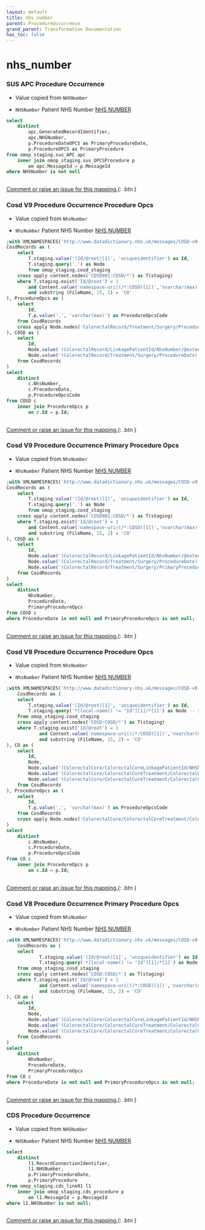 ```yaml
---
layout: default
title: nhs_number
parent: ProcedureOccurrence
grand_parent: Transformation Documentation
has_toc: false
---
```

# nhs_number
### SUS APC Procedure Occurrence
* Value copied from `NHSNumber`

* `NHSNumber` Patient NHS Number [NHS NUMBER](https://www.datadictionary.nhs.uk/data_elements/nhs_number.html)

```sql
select
	distinct
		apc.GeneratedRecordIdentifier,
		apc.NHSNumber,
		p.ProcedureDateOPCS as PrimaryProcedureDate,
		p.ProcedureOPCS as PrimaryProcedure
from omop_staging.sus_APC apc
	inner join omop_staging.sus_OPCSProcedure p
		on apc.MessageId = p.MessageId
where NHSNumber is not null
	
```


[Comment or raise an issue for this mapping.](https://github.com/answerdigital/oxford-omop-data-mapper/issues/new?title=OMOP%20ProcedureOccurrence%20table%20nhs_number%20field%20SUS%20APC%20Procedure%20Occurrence%20mapping){: .btn }
### Cosd V9 Procedure Occurrence Procedure Opcs
* Value copied from `NhsNumber`

* `NhsNumber` Patient NHS Number [NHS NUMBER](https://www.datadictionary.nhs.uk/data_elements/nhs_number.html)

```sql
;with XMLNAMESPACES('http://www.datadictionary.nhs.uk/messages/COSD-v9-0-1' AS COSD901),								
CosdRecords as (				
	select								
		T.staging.value('(Id/@root)[1]', 'uniqueidentifier') as Id,								
		T.staging.query('.') as Node								
		from omop_staging.cosd_staging								
	cross apply content.nodes('COSD901:COSD/*') as T(staging)								
	where T.staging.exist('Id/@root') = 1								
		and Content.value('namespace-uri((/*:COSD)[1])','nvarchar(max)') = 'http://www.datadictionary.nhs.uk/messages/COSD-v9-0-1'								
		and substring (FileName, 15, 2) = 'CO'								
), ProcedureOpcs as (				
	select								
		Id,								
		T.p.value('.', 'varchar(max)') as ProcedureOpcsCode															
	from CosdRecords								
	cross apply Node.nodes('ColorectalRecord/Treatment/Surgery/ProcedureOpcs/@code') as T(p)
), COSD as (
	select
		Id,
		Node.value('(ColorectalRecord/LinkagePatientId/NhsNumber/@extension)[1]', 'varchar(max)') as NhsNumber,
		Node.value('(ColorectalRecord/Treatment/Surgery/ProcedureDate)[1]', 'varchar(max)') as ProcedureDate
	from CosdRecords
)
select
	distinct
		c.NhsNumber,
		c.ProcedureDate,
		p.ProcedureOpcsCode
from COSD c
	inner join ProcedureOpcs p
		on c.Id = p.Id;
	
```


[Comment or raise an issue for this mapping.](https://github.com/answerdigital/oxford-omop-data-mapper/issues/new?title=OMOP%20ProcedureOccurrence%20table%20nhs_number%20field%20Cosd%20V9%20Procedure%20Occurrence%20Procedure%20Opcs%20mapping){: .btn }
### Cosd V9 Procedure Occurrence Primary Procedure Opcs
* Value copied from `NhsNumber`

* `NhsNumber` Patient NHS Number [NHS NUMBER](https://www.datadictionary.nhs.uk/data_elements/nhs_number.html)

```sql
;with XMLNAMESPACES('http://www.datadictionary.nhs.uk/messages/COSD-v9-0-1' AS COSD901),								
CosdRecords as (				
	select								
		T.staging.value('(Id/@root)[1]', 'uniqueidentifier') as Id,								
		T.staging.query('.') as Node								
		from omop_staging.cosd_staging								
	cross apply content.nodes('COSD901:COSD/*') as T(staging)								
	where T.staging.exist('Id/@root') = 1								
		and Content.value('namespace-uri((/*:COSD)[1])','nvarchar(max)') = 'http://www.datadictionary.nhs.uk/messages/COSD-v9-0-1'								
		and substring (FileName, 15, 2) = 'CO'								
), COSD as (
	select
		Id,
		Node.value('(ColorectalRecord/LinkagePatientId/NhsNumber/@extension)[1]', 'varchar(max)') as NhsNumber,
		Node.value('(ColorectalRecord/Treatment/Surgery/ProcedureDate)[1]', 'varchar(max)') as ProcedureDate,
		Node.value('(ColorectalRecord/Treatment/Surgery/PrimaryProcedureOpcs/@code)[1]', 'varchar(max)') as PrimaryProcedureOpcs
	from CosdRecords
)
select
	distinct
		NhsNumber,
		ProcedureDate,
		PrimaryProcedureOpcs
from COSD c
where ProcedureDate is not null and PrimaryProcedureOpcs is not null;
	
```


[Comment or raise an issue for this mapping.](https://github.com/answerdigital/oxford-omop-data-mapper/issues/new?title=OMOP%20ProcedureOccurrence%20table%20nhs_number%20field%20Cosd%20V9%20Procedure%20Occurrence%20Primary%20Procedure%20Opcs%20mapping){: .btn }
### Cosd V8 Procedure Occurrence Procedure Opcs
* Value copied from `NhsNumber`

* `NhsNumber` Patient NHS Number [NHS NUMBER](https://www.datadictionary.nhs.uk/data_elements/nhs_number.html)

```sql
;with XMLNAMESPACES('http://www.datadictionary.nhs.uk/messages/COSD-v8-1' AS COSD),
    CosdRecords as ( 
    select
        T.staging.value('(Id/@root)[1]', 'uniqueidentifier') as Id,
        T.staging.query('*[local-name() != "Id"][1]/*[1]') as Node -- Select the first inner element of the element that is not called Id.
    from omop_staging.cosd_staging
    cross apply content.nodes('COSD:COSD/*') as T(staging)
    where T.staging.exist('Id/@root') = 1
            and Content.value('namespace-uri((/*:COSD)[1])','nvarchar(max)') = 'http://www.datadictionary.nhs.uk/messages/COSD-v8-1'
            and substring (FileName, 15, 2) = 'CO'
), CO as (
	select 
        Id,
        Node,
        Node.value('(ColorectalCore/ColorectalCoreLinkagePatientId/NHSNumber/@extension)[1]', 'varchar(max)') as NhsNumber,
		Node.value('(ColorectalCore/ColorectalCoreTreatment/ColorectalCoreSurgeryAndOtherProcedures/ProcedureDate)[1]', 'varchar(max)') as ProcedureDate,
		Node.value('(ColorectalCore/ColorectalCoreTreatment/ColorectalCoreSurgeryAndOtherProcedures/PrimaryProcedureOPCS/@code)[1]', 'varchar(max)') as PrimaryProcedureOpcs
	from CosdRecords        
), ProcedureOpcs as (				
	select								
		Id,								
		T.p.value('.', 'varchar(max)') as ProcedureOpcsCode															
	from CosdRecords								
	cross apply Node.nodes('ColorectalCore/ColorectalCoreTreatment/ColorectalCoreSurgeryAndOtherProcedures/ProcedureOPCS/@code') as T(p)
)
select
	distinct
		c.NhsNumber,
		c.ProcedureDate,
		p.ProcedureOpcsCode
from CO c
	inner join ProcedureOpcs p
		on c.Id = p.Id;
	
```


[Comment or raise an issue for this mapping.](https://github.com/answerdigital/oxford-omop-data-mapper/issues/new?title=OMOP%20ProcedureOccurrence%20table%20nhs_number%20field%20Cosd%20V8%20Procedure%20Occurrence%20Procedure%20Opcs%20mapping){: .btn }
### Cosd V8 Procedure Occurrence Primary Procedure Opcs
* Value copied from `NhsNumber`

* `NhsNumber` Patient NHS Number [NHS NUMBER](https://www.datadictionary.nhs.uk/data_elements/nhs_number.html)

```sql
;with XMLNAMESPACES('http://www.datadictionary.nhs.uk/messages/COSD-v8-1' AS COSD),
    CosdRecords as ( 
    select
            T.staging.value('(Id/@root)[1]', 'uniqueidentifier') as Id,
            T.staging.query('*[local-name() != "Id"][1]/*[1]') as Node -- Select the first inner element of the element that is not called Id.
    from omop_staging.cosd_staging
    cross apply content.nodes('COSD:COSD/*') as T(staging)
    where T.staging.exist('Id/@root') = 1
            and Content.value('namespace-uri((/*:COSD)[1])','nvarchar(max)') = 'http://www.datadictionary.nhs.uk/messages/COSD-v8-1'
            and substring (FileName, 15, 2) = 'CO'
), CO as (
	select 
        Id,
        Node,
        Node.value('(ColorectalCore/ColorectalCoreLinkagePatientId/NHSNumber/@extension)[1]', 'varchar(max)') as NhsNumber,
		Node.value('(ColorectalCore/ColorectalCoreTreatment/ColorectalCoreSurgeryAndOtherProcedures/ProcedureDate)[1]', 'varchar(max)') as ProcedureDate,
		Node.value('(ColorectalCore/ColorectalCoreTreatment/ColorectalCoreSurgeryAndOtherProcedures/PrimaryProcedureOPCS/@code)[1]', 'varchar(max)') as PrimaryProcedureOpcs
	from CosdRecords        
)
select
	distinct
		NhsNumber,
		ProcedureDate,
		PrimaryProcedureOpcs
from CO c
where ProcedureDate is not null and PrimaryProcedureOpcs is not null;
	
```


[Comment or raise an issue for this mapping.](https://github.com/answerdigital/oxford-omop-data-mapper/issues/new?title=OMOP%20ProcedureOccurrence%20table%20nhs_number%20field%20Cosd%20V8%20Procedure%20Occurrence%20Primary%20Procedure%20Opcs%20mapping){: .btn }
### CDS Procedure Occurrence
* Value copied from `NHSNumber`

* `NHSNumber` Patient NHS Number [NHS NUMBER](https://www.datadictionary.nhs.uk/data_elements/nhs_number.html)

```sql
select
	distinct
		l1.RecordConnectionIdentifier,
		l1.NHSNumber,
		p.PrimaryProcedureDate,
		p.PrimaryProcedure
from omop_staging.cds_line01 l1
	inner join omop_staging.cds_procedure p
		on l1.MessageId = p.MessageId
where l1.NHSNumber is not null;
	
```


[Comment or raise an issue for this mapping.](https://github.com/answerdigital/oxford-omop-data-mapper/issues/new?title=OMOP%20ProcedureOccurrence%20table%20nhs_number%20field%20CDS%20Procedure%20Occurrence%20mapping){: .btn }

